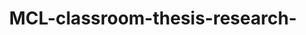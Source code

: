 # MCL-classroom-thesis-research-
<!DOCTYPE html>
<html>
<head>
    <meta name="viewport" content="width=device-width, initial-scale=1">
    <link rel="stylesheet" href="https://maxcdn.bootstrapcdn.com/bootstrap/3.3.7/css/bootstrap.min.css">
    <script src="https://ajax.googleapis.com/ajax/libs/jquery/3.2.1/jquery.min.js"></script>
    <script src="https://maxcdn.bootstrapcdn.com/bootstrap/3.3.7/js/bootstrap.min.js"></script>
<style>
body {
  margin: 0;
}

ul {
  list-style-type: none;
  margin: 0;
  padding: 0;
  width: 25%;
  background-color: #f1f1f1;
  position: fixed;
  height: 100%;
  overflow: auto;
}

li a {
  display: block;
  color: #000;
  padding: 8px 16px;
  text-decoration: none;
}

li a.active {
  background-color: #04AA6D;
  color: white;
}

li a:hover:not(.active) {
  background-color: #555;
  color: white;
}
</style>
</head>
<script>
        function logout() {
            // Clear authentication data from local storage or cookies
            localStorage.removeItem('authToken'); // Example for local storage
            // Or, if you are using cookies:
            // document.cookie = "authToken=; expires=Thu, 01 Jan 1970 00:00:00 UTC; path=/;";

            // Redirect to the login page
            window.location.href = 'login.html';
        }
    </script>
<body>

<ul>
  <li><a class="active" href="#home">Home</a></li>
  <li><a href="insitution page.html">Insitution Page</a></li>	
  <li><a href="activities.html">Activities</a></li>
  <li><a href="courses.html">Courses</a></li>
  <li><a href="calendar.html">Calendar</a></li>
  <li><a href="messeges.html">Messeges</a></li>
  <li><a href="grades.html">Grades</a></li>
  <li><a href="assist.html">Assist</a></li>
  <button onclick="logout()">Log Out</button>
</ul>

<div style="margin-left:25%;padding:1px 16px;height:1000px;">
  <h2>Mapua Malayan Colleges Laguna</h2>
  <h3>We learn, We teach, We can, We reach, We can be champions</h3>
  <p></p>
  <p></p>
  <p>Welcome to the Mapua Malayan colleges website. In here were not only teaching our students learn, but make them champions.</p>
  <p>PICTURE</p>
  <p>In Mapua Malayan Colleges Laguna we make sure were always in top notch and have a clean enviornment for our students.</p>
  <p>Picture</p>
  <p>We ensure that our school will make a safe living space for our student with high security and with well protected walls.</p>
  <p>Picture.</p>
  <p>We also have fun having events and spreading joy and love and positivity for our Students.</p>
</div>



</body>
</html>
